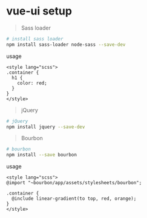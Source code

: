 # vue-ui setup

> Sass loader

``` bash
# install sass loader
npm install sass-loader node-sass --save-dev
```

usage
```
<style lang="scss">
.container {
  h1 {
    color: red;
  }
}
</style>
```

> jQuery

``` bash
# jQuery
npm install jquery --save-dev
```

> Bourbon
```bash
# bourbon
npm install --save bourbon
```

usage
```
<style lang="scss">
@import "~bourbon/app/assets/stylesheets/bourbon";

.container {
  @include linear-gradient(to top, red, orange);
}
</style>
```